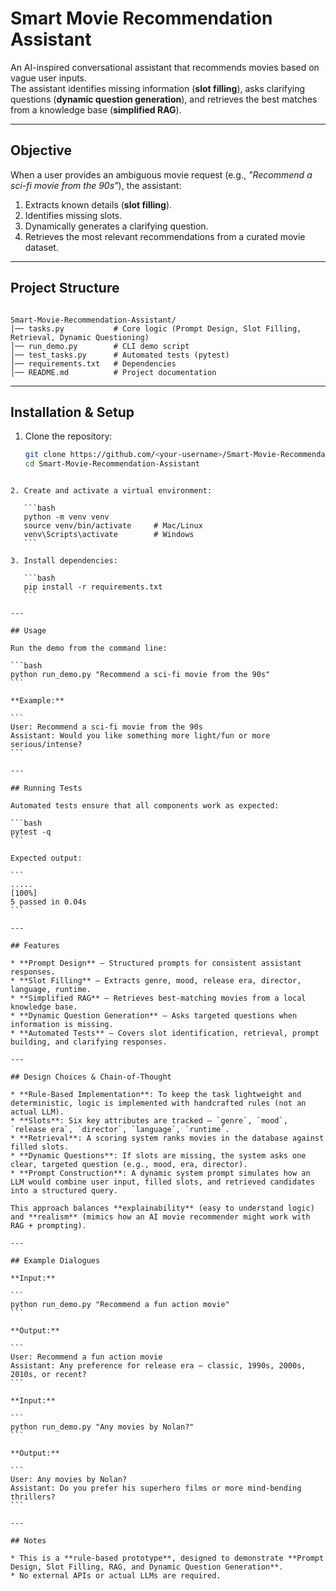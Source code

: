 # Smart Movie Recommendation Assistant

An AI-inspired conversational assistant that recommends movies based on vague user inputs.  
The assistant identifies missing information (**slot filling**), asks clarifying questions (**dynamic question generation**), and retrieves the best matches from a knowledge base (**simplified RAG**).  

---

## Objective
When a user provides an ambiguous movie request (e.g., *"Recommend a sci-fi movie from the 90s"*), the assistant:
1. Extracts known details (**slot filling**).
2. Identifies missing slots.
3. Dynamically generates a clarifying question.
4. Retrieves the most relevant recommendations from a curated movie dataset.

---

## Project Structure
```

Smart-Movie-Recommendation-Assistant/
│── tasks.py           # Core logic (Prompt Design, Slot Filling, Retrieval, Dynamic Questioning)
│── run_demo.py        # CLI demo script
│── test_tasks.py      # Automated tests (pytest)
│── requirements.txt   # Dependencies
│── README.md          # Project documentation

````

---

## Installation & Setup

1. Clone the repository:
   ```bash
   git clone https://github.com/<your-username>/Smart-Movie-Recommendation-Assistant.git
   cd Smart-Movie-Recommendation-Assistant
````

2. Create and activate a virtual environment:

   ```bash
   python -m venv venv
   source venv/bin/activate     # Mac/Linux
   venv\Scripts\activate        # Windows
   ```

3. Install dependencies:

   ```bash
   pip install -r requirements.txt
   ```

---

## Usage

Run the demo from the command line:

```bash
python run_demo.py "Recommend a sci-fi movie from the 90s"
```

**Example:**

```
User: Recommend a sci-fi movie from the 90s
Assistant: Would you like something more light/fun or more serious/intense?
```

---

## Running Tests

Automated tests ensure that all components work as expected:

```bash
pytest -q
```

Expected output:

```
.....                                                                                                            [100%]
5 passed in 0.04s
```

---

## Features

* **Prompt Design** – Structured prompts for consistent assistant responses.
* **Slot Filling** – Extracts genre, mood, release era, director, language, runtime.
* **Simplified RAG** – Retrieves best-matching movies from a local knowledge base.
* **Dynamic Question Generation** – Asks targeted questions when information is missing.
* **Automated Tests** – Covers slot identification, retrieval, prompt building, and clarifying responses.

---

## Design Choices & Chain-of-Thought

* **Rule-Based Implementation**: To keep the task lightweight and deterministic, logic is implemented with handcrafted rules (not an actual LLM).
* **Slots**: Six key attributes are tracked – `genre`, `mood`, `release era`, `director`, `language`, `runtime`.
* **Retrieval**: A scoring system ranks movies in the database against filled slots.
* **Dynamic Questions**: If slots are missing, the system asks one clear, targeted question (e.g., mood, era, director).
* **Prompt Construction**: A dynamic system prompt simulates how an LLM would combine user input, filled slots, and retrieved candidates into a structured query.

This approach balances **explainability** (easy to understand logic) and **realism** (mimics how an AI movie recommender might work with RAG + prompting).

---

## Example Dialogues

**Input:**

```
python run_demo.py "Recommend a fun action movie"
```

**Output:**

```
User: Recommend a fun action movie
Assistant: Any preference for release era — classic, 1990s, 2000s, 2010s, or recent?
```

**Input:**

```
python run_demo.py "Any movies by Nolan?"
```

**Output:**

```
User: Any movies by Nolan?
Assistant: Do you prefer his superhero films or more mind-bending thrillers?
```

---

## Notes

* This is a **rule-based prototype**, designed to demonstrate **Prompt Design, Slot Filling, RAG, and Dynamic Question Generation**.
* No external APIs or actual LLMs are required.
